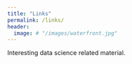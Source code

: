 ```yaml
---
title: "Links"
permalink: /links/
header:
  image: # "/images/waterfront.jpg"
---
```


Interesting data science related material.
